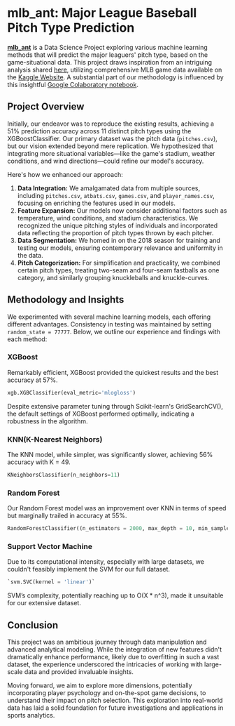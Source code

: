 # mlb_ant: Major League Baseball Pitch Type Prediction

[**mlb_ant**](https://github.com/yshong211/mlb_ant) is a Data Science Project exploring various machine learning methods that will predict the major leaguers' pitch type, based on the game-situational data. This project draws inspiration from an intriguing analysis shared [here](https://towardsdatascience.com/predicting-mlb-pitch-probability-based-on-the-game-situation-1afc5a01cf3), utilizing comprehensive MLB game data available on the [Kaggle Website](https://www.kaggle.com/pschale/mlb-pitch-data-20152018). A substantial part of our methodology is influenced by this insightful [Google Colaboratory notebook](https://colab.research.google.com/drive/1VaHWXq2yYuH-S-6WL_WD8VFSugcgoiUz#scrollTo=eNI5nrnYrxPV).

## Project Overview

Initially, our endeavor was to reproduce the existing results, achieving a 51% prediction accuracy across 11 distinct pitch types using the XGBoostClassifier. Our primary dataset was the pitch data (`pitches.csv`), but our vision extended beyond mere replication. We hypothesized that integrating more situational variables—like the game's stadium, weather conditions, and wind directions—could refine our model's accuracy.

Here's how we enhanced our approach:

1. **Data Integration:** We amalgamated data from multiple sources, including `pitches.csv`, `atbats.csv`, `games.csv`, and `player_names.csv`, focusing on enriching the features used in our models.
2. **Feature Expansion:** Our models now consider additional factors such as temperature, wind conditions, and stadium characteristics. We recognized the unique pitching styles of individuals and incorporated data reflecting the proportion of pitch types thrown by each pitcher.
3. **Data Segmentation:** We homed in on the 2018 season for training and testing our models, ensuring contemporary relevance and uniformity in the data.
4. **Pitch Categorization:** For simplification and practicality, we combined certain pitch types, treating two-seam and four-seam fastballs as one category, and similarly grouping knuckleballs and knuckle-curves.

## Methodology and Insights

We experimented with several machine learning models, each offering different advantages. Consistency in testing was maintained by setting `random_state = 77777`. Below, we outline our experience and findings with each method:

### XGBoost

Remarkably efficient, XGBoost provided the quickest results and the best accuracy at 57%.

```python
xgb.XGBClassifier(eval_metric='mlogloss')
```

Despite extensive parameter tuning through Scikit-learn's GridSearchCV(), the default settings of XGBoost performed optimally, indicating a robustness in the algorithm.

### KNN(K-Nearest Neighbors)

The KNN model, while simpler, was significantly slower, achieving 56% accuracy with K = 49.

```python
KNeighborsClassifier(n_neighbors=11)
```

### Random Forest

Our Random Forest model was an improvement over KNN in terms of speed but marginally trailed in accuracy at 55%.

```python
RandomForestClassifier((n_estimators = 2000, max_depth = 10, min_samples_leaf = 12, min_samples_split = 16))
```

### Support Vector Machine

Due to its computational intensity, especially with large datasets, we couldn't feasibly implement the SVM for our full dataset.

```python
`svm.SVC(kernel = 'linear')`
```

SVM’s complexity, potentially reaching up to O(X * n^3), made it unsuitable for our extensive dataset.

## Conclusion

This project was an ambitious journey through data manipulation and advanced analytical modeling. While the integration of new features didn't dramatically enhance performance, likely due to overfitting in such a vast dataset, the experience underscored the intricacies of working with large-scale data and provided invaluable insights.

Moving forward, we aim to explore more dimensions, potentially incorporating player psychology and on-the-spot game decisions, to understand their impact on pitch selection. This exploration into real-world data has laid a solid foundation for future investigations and applications in sports analytics.
